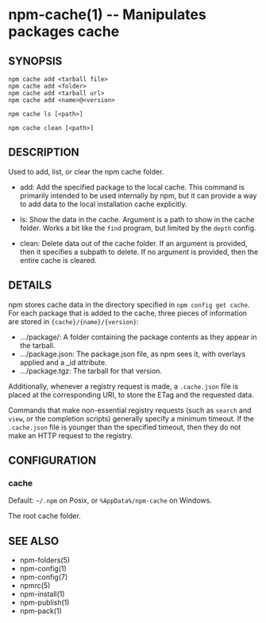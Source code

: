 npm-cache(1) -- Manipulates packages cache
==========================================

## SYNOPSIS

    npm cache add <tarball file>
    npm cache add <folder>
    npm cache add <tarball url>
    npm cache add <name>@<version>

    npm cache ls [<path>]

    npm cache clean [<path>]

## DESCRIPTION

Used to add, list, or clear the npm cache folder.

* add:
  Add the specified package to the local cache.  This command is primarily
  intended to be used internally by npm, but it can provide a way to
  add data to the local installation cache explicitly.

* ls:
  Show the data in the cache.  Argument is a path to show in the cache
  folder.  Works a bit like the `find` program, but limited by the
  `depth` config.

* clean:
  Delete data out of the cache folder.  If an argument is provided, then
  it specifies a subpath to delete.  If no argument is provided, then
  the entire cache is cleared.

## DETAILS

npm stores cache data in the directory specified in `npm config get cache`.
For each package that is added to the cache, three pieces of information are
stored in `{cache}/{name}/{version}`:

* .../package/:
  A folder containing the package contents as they appear in the tarball.
* .../package.json:
  The package.json file, as npm sees it, with overlays applied and a _id attribute.
* .../package.tgz:
  The tarball for that version.

Additionally, whenever a registry request is made, a `.cache.json` file
is placed at the corresponding URI, to store the ETag and the requested
data.

Commands that make non-essential registry requests (such as `search` and
`view`, or the completion scripts) generally specify a minimum timeout.
If the `.cache.json` file is younger than the specified timeout, then
they do not make an HTTP request to the registry.

## CONFIGURATION

### cache

Default: `~/.npm` on Posix, or `%AppData%/npm-cache` on Windows.

The root cache folder.

## SEE ALSO

* npm-folders(5)
* npm-config(1)
* npm-config(7)
* npmrc(5)
* npm-install(1)
* npm-publish(1)
* npm-pack(1)
